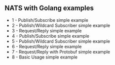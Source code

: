 ## NATS with Golang examples

- 1 - Publish/Subscribe simple example
- 2 - Publish/Wildcard Subscriber simple example
- 3 - Request/Reply simple example
- 4 - Publish/Subscribe simple example
- 5 - Publish/Wildcard Subscriber simple example
- 6 - Request/Reply simple example
- 7 - Request/Reply with Protobuf simple example
- 8 - Basic Usage simple example
